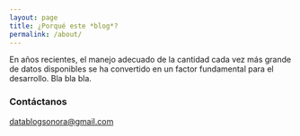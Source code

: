 ```yaml
---
layout: page
title: ¿Porqué este *blog*?
permalink: /about/
---
```


En años recientes, el manejo adecuado de la cantidad cada vez más grande de datos disponibles se ha convertido en un factor fundamental para el desarrollo. Bla bla bla.

### Contáctanos

[datablogsonora@gmail.com](mailto:datablogsonora@gmail.com)
